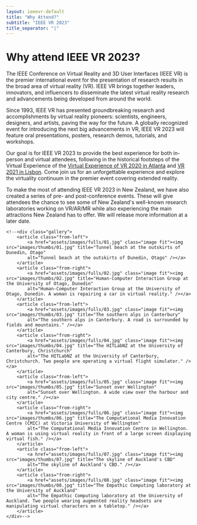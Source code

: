 ```yaml
---
layout: ieeevr-default
title: "Why Attend?"
subtitle: "IEEE VR 2023"
title_separator: "|"
---
```


<!--<style>
.gallery {
		display: -moz-flex;
		display: -webkit-flex;
		display: -ms-flex;
		display: flex;
		-moz-flex-wrap: wrap;
		-webkit-flex-wrap: wrap;
		-ms-flex-wrap: wrap;
		flex-wrap: wrap;
		width: 45em;
		max-width: 100%;
		margin: 0 auto 2em auto;
	}

	.gallery article {
		-moz-transition: -moz-transform 1s ease, opacity 1s ease;
		-webkit-transition: -webkit-transform 1s ease, opacity 1s ease;
		-ms-transition: -ms-transform 1s ease, opacity 1s ease;
		transition: transform 1s ease, opacity 1s ease;
		-moz-transform: translateX(0);
		-webkit-transform: translateX(0);
		-ms-transform: translateX(0);
		transform: translateX(0);
		width: 50%;
		position: relative;
		opacity: 1.0;
	}

		.gallery article .image {
			margin: 0;
			display: block;
		}

		.gallery article:nth-last-child(1n) {
			-moz-transition-delay: 0.05s;
			-webkit-transition-delay: 0.05s;
			-ms-transition-delay: 0.05s;
			transition-delay: 0.05s;
		}

		.gallery article:nth-last-child(2n) {
			-moz-transition-delay: 0.05s;
			-webkit-transition-delay: 0.05s;
			-ms-transition-delay: 0.05s;
			transition-delay: 0.05s;
		}

		.gallery article:nth-last-child(2n) {
			-moz-transition-delay: 0.1s;
			-webkit-transition-delay: 0.1s;
			-ms-transition-delay: 0.1s;
			transition-delay: 0.1s;
		}

		.gallery article:nth-last-child(3n) {
			-moz-transition-delay: 0.1s;
			-webkit-transition-delay: 0.1s;
			-ms-transition-delay: 0.1s;
			transition-delay: 0.1s;
		}

		.gallery article:nth-last-child(3n) {
			-moz-transition-delay: 0.15s;
			-webkit-transition-delay: 0.15s;
			-ms-transition-delay: 0.15s;
			transition-delay: 0.15s;
		}

		.gallery article:nth-last-child(4n) {
			-moz-transition-delay: 0.15s;
			-webkit-transition-delay: 0.15s;
			-ms-transition-delay: 0.15s;
			transition-delay: 0.15s;
		}

		.gallery article:nth-last-child(4n) {
			-moz-transition-delay: 0.2s;
			-webkit-transition-delay: 0.2s;
			-ms-transition-delay: 0.2s;
			transition-delay: 0.2s;
		}

		.gallery article:nth-last-child(5n) {
			-moz-transition-delay: 0.2s;
			-webkit-transition-delay: 0.2s;
			-ms-transition-delay: 0.2s;
			transition-delay: 0.2s;
		}

		.gallery article:nth-last-child(5n) {
			-moz-transition-delay: 0.25s;
			-webkit-transition-delay: 0.25s;
			-ms-transition-delay: 0.25s;
			transition-delay: 0.25s;
		}

		.gallery article:nth-last-child(6n) {
			-moz-transition-delay: 0.25s;
			-webkit-transition-delay: 0.25s;
			-ms-transition-delay: 0.25s;
			transition-delay: 0.25s;
		}

		.gallery article:nth-last-child(6n) {
			-moz-transition-delay: 0.3s;
			-webkit-transition-delay: 0.3s;
			-ms-transition-delay: 0.3s;
			transition-delay: 0.3s;
		}

		.gallery article:nth-last-child(7n) {
			-moz-transition-delay: 0.3s;
			-webkit-transition-delay: 0.3s;
			-ms-transition-delay: 0.3s;
			transition-delay: 0.3s;
		}

		.gallery article:nth-last-child(7n) {
			-moz-transition-delay: 0.35s;
			-webkit-transition-delay: 0.35s;
			-ms-transition-delay: 0.35s;
			transition-delay: 0.35s;
		}

		.gallery article:nth-last-child(8n) {
			-moz-transition-delay: 0.35s;
			-webkit-transition-delay: 0.35s;
			-ms-transition-delay: 0.35s;
			transition-delay: 0.35s;
		}

		.gallery article:nth-last-child(8n) {
			-moz-transition-delay: 0.4s;
			-webkit-transition-delay: 0.4s;
			-ms-transition-delay: 0.4s;
			transition-delay: 0.4s;
		}

		.gallery article:nth-last-child(9n) {
			-moz-transition-delay: 0.4s;
			-webkit-transition-delay: 0.4s;
			-ms-transition-delay: 0.4s;
			transition-delay: 0.4s;
		}

		.gallery article:nth-last-child(9n) {
			-moz-transition-delay: 0.45s;
			-webkit-transition-delay: 0.45s;
			-ms-transition-delay: 0.45s;
			transition-delay: 0.45s;
		}

		.gallery article:nth-last-child(10n) {
			-moz-transition-delay: 0.45s;
			-webkit-transition-delay: 0.45s;
			-ms-transition-delay: 0.45s;
			transition-delay: 0.45s;
		}

		.gallery article:nth-last-child(10n) {
			-moz-transition-delay: 0.5s;
			-webkit-transition-delay: 0.5s;
			-ms-transition-delay: 0.5s;
			transition-delay: 0.5s;
		}

		.gallery article:nth-last-child(11n) {
			-moz-transition-delay: 0.5s;
			-webkit-transition-delay: 0.5s;
			-ms-transition-delay: 0.5s;
			transition-delay: 0.5s;
		}

		.gallery article:nth-last-child(11n) {
			-moz-transition-delay: 0.55s;
			-webkit-transition-delay: 0.55s;
			-ms-transition-delay: 0.55s;
			transition-delay: 0.55s;
		}

		.gallery article:nth-last-child(12n) {
			-moz-transition-delay: 0.55s;
			-webkit-transition-delay: 0.55s;
			-ms-transition-delay: 0.55s;
			transition-delay: 0.55s;
		}

		.gallery article:nth-last-child(12n) {
			-moz-transition-delay: 0.6s;
			-webkit-transition-delay: 0.6s;
			-ms-transition-delay: 0.6s;
			transition-delay: 0.6s;
		}

		.gallery article:nth-last-child(13n) {
			-moz-transition-delay: 0.6s;
			-webkit-transition-delay: 0.6s;
			-ms-transition-delay: 0.6s;
			transition-delay: 0.6s;
		}

		.gallery article:nth-last-child(13n) {
			-moz-transition-delay: 0.65s;
			-webkit-transition-delay: 0.65s;
			-ms-transition-delay: 0.65s;
			transition-delay: 0.65s;
		}

		.gallery article:nth-last-child(14n) {
			-moz-transition-delay: 0.65s;
			-webkit-transition-delay: 0.65s;
			-ms-transition-delay: 0.65s;
			transition-delay: 0.65s;
		}

		.gallery article:nth-last-child(14n) {
			-moz-transition-delay: 0.7s;
			-webkit-transition-delay: 0.7s;
			-ms-transition-delay: 0.7s;
			transition-delay: 0.7s;
		}

		.gallery article:nth-last-child(15n) {
			-moz-transition-delay: 0.7s;
			-webkit-transition-delay: 0.7s;
			-ms-transition-delay: 0.7s;
			transition-delay: 0.7s;
		}

		.gallery article:nth-last-child(15n) {
			-moz-transition-delay: 0.75s;
			-webkit-transition-delay: 0.75s;
			-ms-transition-delay: 0.75s;
			transition-delay: 0.75s;
		}

		.gallery article:nth-last-child(16n) {
			-moz-transition-delay: 0.75s;
			-webkit-transition-delay: 0.75s;
			-ms-transition-delay: 0.75s;
			transition-delay: 0.75s;
		}

		.gallery article:nth-last-child(16n) {
			-moz-transition-delay: 0.8s;
			-webkit-transition-delay: 0.8s;
			-ms-transition-delay: 0.8s;
			transition-delay: 0.8s;
		}

		.gallery article:nth-last-child(17n) {
			-moz-transition-delay: 0.8s;
			-webkit-transition-delay: 0.8s;
			-ms-transition-delay: 0.8s;
			transition-delay: 0.8s;
		}

		.gallery article:nth-last-child(17n) {
			-moz-transition-delay: 0.85s;
			-webkit-transition-delay: 0.85s;
			-ms-transition-delay: 0.85s;
			transition-delay: 0.85s;
		}

		.gallery article:nth-last-child(18n) {
			-moz-transition-delay: 0.85s;
			-webkit-transition-delay: 0.85s;
			-ms-transition-delay: 0.85s;
			transition-delay: 0.85s;
		}

		.gallery article:nth-last-child(18n) {
			-moz-transition-delay: 0.9s;
			-webkit-transition-delay: 0.9s;
			-ms-transition-delay: 0.9s;
			transition-delay: 0.9s;
		}

		.gallery article:nth-last-child(19n) {
			-moz-transition-delay: 0.9s;
			-webkit-transition-delay: 0.9s;
			-ms-transition-delay: 0.9s;
			transition-delay: 0.9s;
		}

		.gallery article:nth-last-child(19n) {
			-moz-transition-delay: 0.95s;
			-webkit-transition-delay: 0.95s;
			-ms-transition-delay: 0.95s;
			transition-delay: 0.95s;
		}

		.gallery article:nth-last-child(20n) {
			-moz-transition-delay: 0.95s;
			-webkit-transition-delay: 0.95s;
			-ms-transition-delay: 0.95s;
			transition-delay: 0.95s;
		}

		.gallery article:nth-last-child(20n) {
			-moz-transition-delay: 1s;
			-webkit-transition-delay: 1s;
			-ms-transition-delay: 1s;
			transition-delay: 1s;
		}

		.gallery article:nth-last-child(21n) {
			-moz-transition-delay: 1s;
			-webkit-transition-delay: 1s;
			-ms-transition-delay: 1s;
			transition-delay: 1s;
		}

		.gallery article:nth-last-child(21n) {
			-moz-transition-delay: 1.05s;
			-webkit-transition-delay: 1.05s;
			-ms-transition-delay: 1.05s;
			transition-delay: 1.05s;
		}

		.gallery article:nth-last-child(22n) {
			-moz-transition-delay: 1.05s;
			-webkit-transition-delay: 1.05s;
			-ms-transition-delay: 1.05s;
			transition-delay: 1.05s;
		}

		.gallery article:nth-last-child(22n) {
			-moz-transition-delay: 1.1s;
			-webkit-transition-delay: 1.1s;
			-ms-transition-delay: 1.1s;
			transition-delay: 1.1s;
		}

		.gallery article:nth-last-child(23n) {
			-moz-transition-delay: 1.1s;
			-webkit-transition-delay: 1.1s;
			-ms-transition-delay: 1.1s;
			transition-delay: 1.1s;
		}

		.gallery article:nth-last-child(23n) {
			-moz-transition-delay: 1.15s;
			-webkit-transition-delay: 1.15s;
			-ms-transition-delay: 1.15s;
			transition-delay: 1.15s;
		}

		.gallery article:nth-last-child(24n) {
			-moz-transition-delay: 1.15s;
			-webkit-transition-delay: 1.15s;
			-ms-transition-delay: 1.15s;
			transition-delay: 1.15s;
		}

	.gallery.inactive article {
		opacity: 0;
	}

		.gallery.inactive article.from-left {
			-moz-transform: translateX(-14em);
			-webkit-transform: translateX(-14em);
			-ms-transform: translateX(-14em);
			transform: translateX(-14em);
		}

		.gallery.inactive article.from-right {
			-moz-transform: translateX(14em);
			-webkit-transform: translateX(14em);
			-ms-transform: translateX(14em);
			transform: translateX(14em);
		}

		.gallery.inactive article.from-top {
			-moz-transform: translateY(-7em);
			-webkit-transform: translateY(-7em);
			-ms-transform: translateY(-7em);
			transform: translateY(-7em);
		}

		.gallery.inactive article.from-bottom {
			-moz-transform: translateY(7em);
			-webkit-transform: translateY(7em);
			-ms-transform: translateY(7em);
			transform: translateY(7em);
		}

	@media screen and (max-width: 480px) {

		.gallery {
			-moz-flex-wrap: nowrap;
			-webkit-flex-wrap: nowrap;
			-ms-flex-wrap: nowrap;
			flex-wrap: nowrap;
			-moz-flex-direction: column;
			-webkit-flex-direction: column;
			-ms-flex-direction: column;
			flex-direction: column;
		}

			.gallery article {
				width: 100%;
			}

	}
</style>-->

<div>
    <h1>Why attend IEEE VR 2023?</h1>
    <p>
        The IEEE Conference on Virtual Reality and 3D User Interfaces (IEEE VR) is the premier international event for the presentation 
        of research results in the broad area of virtual reality (VR). IEEE VR brings together leaders, innovators, and influencers 
        to disseminate the latest virtual reality research and advancements being developed from around the world.
    </p>
    <p>
        Since 1993, IEEE VR has presented groundbreaking research and accomplishments by virtual reality pioneers: scientists, 
        engineers, designers, and artists, paving the way for the future. A globally recognized event for introducing the next 
        big advancements in VR, IEEE VR 2023 will feature oral presentations, posters, research demos, tutorials, and workshops.
    </p>
    <p>
        Our goal is for IEEE VR 2023 to provide the best experience for both in-person and virtual attendees, following in the 
        historical footsteps of the Virtual Experience of the <a href="https://ieeevr.org/2020/">Virtual Experience of VR 2020 
        in Atlanta</a> and <a href="https://ieeevr.org/2021/">VR 2021 in Lisbon</a>. Come join us for an unforgettable experience 
        and explore the virtuality continuum in the premier event covering extended reality.
    </p>
    <p>
        To make the most of attending IEEE VR 2023 in New Zealand, we have also created a series of pre- and post-conference events. 
        These will give attendees the chance to see some of New Zealand's well-known research laboratories working on VR/AR/MR 
        while also experiencing the main attractions New Zealand has to offer. We will release more information at a later date.<!--, 
        but for now these photos will speak for themselves.-->
    </p>

    <!--<div class="gallery">
		<article class="from-left">
			<a href="assets/images/fulls/01.jpg" class="image fit"><img src="images/thumbs/01.jpg" title="Tunnel beach at the outskirts of Dunedin, Otago" 
			alt="Tunnel beach at the outskirts of Dunedin, Otago" /></a>
		</article>
		<article class="from-right">
			<a href="assets/images/fulls/02.jpg" class="image fit"><img src="images/thumbs/02.jpg" title="Human-Computer Interaction Group at the University of Otago, Dunedin" 
			alt="Human-Computer Interaction Group at the University of Otago, Dunedin. A woman is repairing a car in virtual reality." /></a>
		</article>
		<article class="from-left">
			<a href="assets/images/fulls/03.jpg" class="image fit"><img src="images/thumbs/03.jpg" title="The southern alps in Canterbury" 
			alt="The southern alps in Canterbury. A road is surrounded by fields and mountains." /></a>
		</article>
		<article class="from-right">
			<a href="assets/images/fulls/04.jpg" class="image fit"><img src="images/thumbs/04.jpg" title="The HITLabNZ at the University of Canterbury, Christchurch" 
			alt="The HITLabNZ at the University of Canterbury, Christchurch. Two people are operating a virtual flight simulator." /></a>
		</article>
		<article class="from-left">
			<a href="assets/images/fulls/05.jpg" class="image fit"><img src="images/thumbs/05.jpg" title="Sunset over Wellington" 
			alt="Sunset over Wellington. A wide view over the harbour and city centre." /></a>
		</article>
		<article class="from-right">
			<a href="assets/images/fulls/06.jpg" class="image fit"><img src="images/thumbs/06.jpg" title="The Computational Media Innovation Centre (CMIC) at Victoria University of Wellington" 
			alt="The Computational Media Innovation Centre in Wellington. A woman is using virtual reality in front of a large screen displaying virtual fish." /></a>
		</article>
		<article class="from-left">
			<a href="assets/images/fulls/07.jpg" class="image fit"><img src="images/thumbs/07.jpg" title="The skyline of Auckland's CBD" 
			alt="The skyline of Auckland's CBD." /></a>
		</article>
		<article class="from-right">
			<a href="assets/images/fulls/08.jpg" class="image fit"><img src="images/thumbs/08.jpg" title="The Empathic Computing laboratory at the University of Auckland"
			alt="The Empathic Computing laboratory at the University of Auckland. Two people wearing augmented reality headsets are manipulating virtual characters on a tabletop." /></a>
		</article>
	</div>-->
</div>
